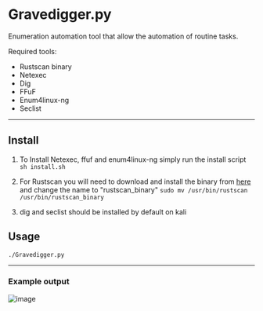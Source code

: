 # Gravedigger.py
Enumeration automation tool that allow the automation of routine tasks. 

Required tools:
- Rustscan binary
- Netexec
- Dig 
- FFuF
- Enum4linux-ng
- Seclist
---
## Install

1. To Install Netexec, ffuf and enum4linux-ng simply run the install script `sh install.sh`

2. For Rustscan you will need to download and install the binary from [here](https://github.com/RustScan/RustScan/releases) and change the name to "rustscan_binary" `sudo mv /usr/bin/rustscan /usr/bin/rustscan_binary`

3. dig and seclist should be installed by default on kali

## Usage
```
./Gravedigger.py
```
---
### Example output

![image](https://github.com/Downwithmydaemons/Gravedigger.py/assets/173225466/815e7c9d-3cad-48ce-a2e0-34bab8d77daa)
